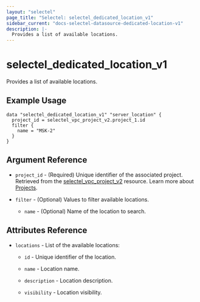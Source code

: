 ```yaml
---
layout: "selectel"
page_title: "Selectel: selectel_dedicated_location_v1"
sidebar_current: "docs-selectel-datasource-dedicated-location-v1"
description: |-
  Provides a list of available locations.
---
```


# selectel\_dedicated\_location\_v1

Provides a list of available locations.

## Example Usage

```hcl
data "selectel_dedicated_location_v1" "server_location" {
  project_id = selectel_vpc_project_v2.project_1.id
  filter {
    name = "MSK-2"
  }
}
```

## Argument Reference

* `project_id` - (Required) Unique identifier of the associated project. Retrieved from the [selectel_vpc_project_v2](https://registry.terraform.io/providers/selectel/selectel/latest/docs/resources/vpc_project_v2) resource. Learn more about [Projects](https://docs.selectel.ru/en/control-panel-actions/projects/about-projects/).

* `filter` - (Optional) Values to filter available locations.

  * `name` - (Optional) Name of the location to search.

## Attributes Reference

* `locations` - List of the available locations:

  * `id` - Unique identifier of the location.

  * `name` - Location name.

  * `description` - Location description.

  * `visibility` - Location visibility.

